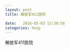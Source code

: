 ```yaml
--- 
layout: post 
title: 解放军411医院

date:   2016-05-03 13:39:56 
categories: hosp 
--- 
```

   
解放军411医院
